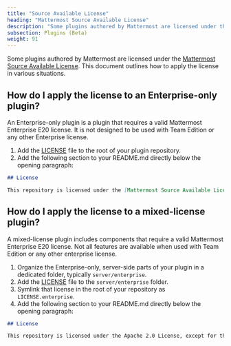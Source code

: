 ```yaml
---
title: "Source Available License"
heading: "Mattermost Source Available License"
description: "Some plugins authored by Mattermost are licensed under the Mattermost Source Available License."
subsection: Plugins (Beta)
weight: 91
---
```


Some plugins authored by Mattermost are licensed under the [Mattermost Source Available License](https://docs.mattermost.com/overview/faq.html#mattermost-source-available-license). This document outlines how to apply the license in various situations.

## How do I apply the license to an Enterprise-only plugin?

An Enterprise-only plugin is a plugin that requires a valid Mattermost Enterprise E20 license. It is not designed to be used with Team Edition or any other Enterprise license.

1. Add the [LICENSE](LICENSE) file to the root of your plugin repository.
2. Add the following section to your README.md directly below the opening paragraph:

```md
## License

This repository is licensed under the [Mattermost Source Available License](LICENSE) and requires a valid Enterprise E20 license. See [Mattermost Source Available License](https://docs.mattermost.com/overview/faq.html#mattermost-source-available-license) to learn more.
```

## How do I apply the license to a mixed-license plugin?

A mixed-license plugin includes components that require a valid Mattermost Enterprise E20 license. Not all features are available when used with Team Edition or any other enterprise license.

1. Organize the Enterprise-only, server-side parts of your plugin in a dedicated folder, typically `server/enterprise`.
2. Add the [LICENSE](LICENSE) file to the `server/enterprise` folder.
3. Symlink that license in the root of your repository as `LICENSE.enterprise`.
4. Add the following section to your README.md directly below the opening paragraph:

```md
## License

This repository is licensed under the Apache 2.0 License, except for the [server/enterprise](server/enterprise) directory which is licensed under the [Mattermost Source Available License](LICENSE.enterprise). See [Mattermost Source Available License](https://docs.mattermost.com/overview/faq.html#mattermost-source-available-license) to learn more.
```
